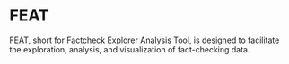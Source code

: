 # FEAT
FEAT, short for Factcheck Explorer Analysis Tool, is designed to facilitate the exploration, analysis, and visualization of fact-checking data.
